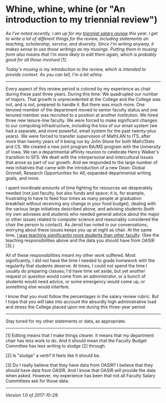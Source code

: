 Whine, whine, whine (or "An introduction to my triennial review")
=================================================================

*As I've noted recently, I am up for my [triennial salary
review](triennial-salary-reviews) this year.  I get to write a lot
of different things for the review, including statements on teaching,
scholarship, service, and diversity.  Since I'm writing anyway, it makes
sense to use those writings as my musings.  Putting them in musing form
also means that I'm more likely to edit them again, which is probably
good for all those involved [1].*

*Today's musing is my introduction to the review, which is intended to
provide context.  As you can tell, I'm a bit whiny.*

---

Every aspect of this review period is colored by my experience as chair
during these past three years.  During this time: We quadrupled our number
of majors.  That growth is unprecedented at the College and the College
was not, and is not, prepared to handle it.  But there was much more.
One tenured member of the department moved to senior faculty status and
one tenured member was recruited to a position at another institution.
We hired three new tenure-line faculty.  We were forced to make
significant changes to our computing infrastructure, including the loss
of our email system (we had a separate, and more powerful, email system
for the past twenty-plus years).  We were forced to transfer supervision
of MathLAN to ITS, after more than twenty years of it being run by John
Stone for both Math/Stats and CS.  We created a new joint program BA/MS
program with the University of Iowa.  We ran a departmental affinity
reunion to celebrate Henry Walker's transition to SFS.  We dealt with the
interpersonal and intercultural issues that arose as part of our growth.
And we responded to the large number of new initiatives that came with
the introduction of a new Dean: Global Grinnell, Research Opportunities
for All, expanded departmental writing goals, and more.

I spent inordinate amounts of time fighting for resources we desperately
needed (not just faculty, but also funds and space; it is, for example,
frustrating to have to feed four times as many people at graduation
breakfast without receiving any change in your food budget), dealing with
the various large initiatives described above, and advising students
(both my own advisees and students who needed general advice about
the major or other issues related to computer science and reasonably
considered the chair the person to contact).  As Jerod has noted in our
conversations, worrying about these issues keeps you up at night as chair.
At the same time, [I was teaching significantly more students than other
faculty](i-win-2017-10-22).  (See the teaching responsibilities above
and the data you should have from OASIR [3].)

All of these responsibilities meant my other work suffered.  Most
significantly, I did not have the time I needed to grade homework with
the regularity that students deserve.  At times, I could not spend
the time I usually do preparing classes; I'd have time set aside, but
yet another request or question would come from an administrator, or a
bunch of students would need advice, or some emergency would come up,
or something else would interfere.

I know that you must follow the percentages in the salary review
rubric.  But I hope that you will take into account the absurdly high
administrative load and stress the College placed upon me during this
three-year period.

---

Stay tuned for my other statements or data, as appropriate.

---

[1] Editing means that I make things clearer.  It means that my department
chair has less work to do.  And it should mean that the Faculty Budget
Committee has less writing to sludge [2] through.

[2] Is "sludge" a verb?  It feels like it should be.

[3] Do I really believe that they have data from OASIR?  I believe that
they *should* have data from OASIR.  And I know that OASIR will provide
the data when asked.  However, my experience has been that not all 
Faculty Salary Committees ask for those data.

---

*Version 1.0 of 2017-10-29.*
